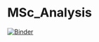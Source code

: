 # MSc_Analysis

[![Binder](https://mybinder.org/badge_logo.svg)](https://mybinder.org/v2/gh/shannon-mcnee/MSc_Analysis/master?urlpath=rstudio)
